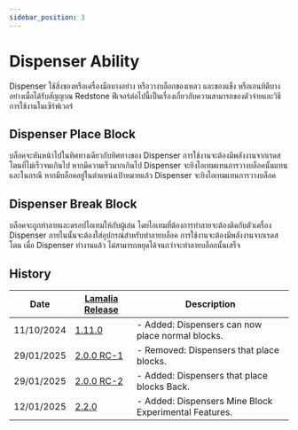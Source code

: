```yaml
---
sidebar_position: 3
---
```


# Dispenser Ability

Dispenser ใช้สิ่งของหรือเครื่องมือบางอย่าง หรือวางบล็อกของเหลว และของแข็ง หรือเอนทิตีบางอย่างเมื่อได้รับสัญญาณ Redstone ฟีเจอร์ต่อไปนี้เป็นเรื่องเกี่ยวกับความสามารถของตัวจ่ายและวิธีการใช้งานในเซิร์ฟเวอร์

## Dispenser Place Block

บล็อคจะหันหน้าไปในทิศทางเดียวกับทิศทางของ Dispenser การใช้งานจะต้องมีพลังงานจากเรดสโตนที่ไม่เร็วจนเกินไป หากมีความเร็วมากเกินไป Dispenser จะยิงไอเทมแทนการวางบล็อคนั้นแทน
และในกรณี หากมีบล็อคอยู่ในตำแหน่งเป้าหมายแล้ว Dispenser จะยิงไอเทมแทนการวางบล็อค

## Dispenser Break Block

บล็อคจะถูกทำลายและดรอปไอเทมให้กับผู้เล่น โดยไอเทมที่ต้องการทำลายจะต้องติดกับตัวเครื่อง Dispenser ภายในนั้นจะต้องใส่อุปกรณ์สำหรับทำลายบล็อค การใช้งานจะต้องมีพลังงานจากเรดสโตน เมื่อ Dispenser ทำงานแล้ว ไม่สามารถหยุดได้จนกว่าจะทำลายบล็อกนั้นเสร็จ

## History

| Date | [Lamalia Release](/patchNotes) | Description |
|-------------|-----------|-------------|
| 11/10/2024 | [1.11.0](/patchNotes#patch-111) | - Added: Dispensers can now place normal blocks. |
| 29/01/2025 | [2.0.0 RC-1](/patchNotes#patch-200-rc-1) | - Removed: Dispensers that place blocks.|
| 29/01/2025 | [2.0.0 RC-2](/patchNotes#patch-200-rc-2) | - Added: Dispensers that place blocks Back.|
| 12/01/2025 | [2.2.0](/patchNotes#patch-220) | - Added: Dispensers Mine Block Experimental Features. |